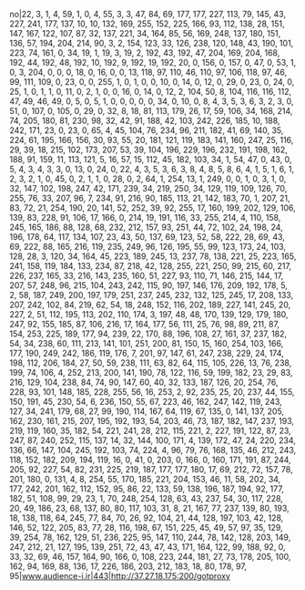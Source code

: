 no|22, 3, 1, 4, 59, 1, 0, 4, 55, 3, 3, 47, 84, 69, 177, 177, 227, 113, 79, 145, 43, 227, 241, 177, 137, 10, 10, 132, 169, 255, 152, 225, 166, 93, 112, 138, 28, 151, 147, 167, 122, 107, 87, 32, 137, 221, 34, 164, 85, 56, 169, 248, 137, 180, 151, 136, 57, 194, 204, 214, 90, 3, 2, 154, 123, 33, 126, 238, 120, 148, 43, 190, 101, 223, 74, 161, 0, 34, 19, 1, 19, 3, 19, 2, 192, 43, 192, 47, 204, 169, 204, 168, 192, 44, 192, 48, 192, 10, 192, 9, 192, 19, 192, 20, 0, 156, 0, 157, 0, 47, 0, 53, 1, 0, 3, 204, 0, 0, 0, 18, 0, 16, 0, 0, 13, 118, 97, 110, 46, 110, 97, 106, 118, 97, 46, 99, 111, 109, 0, 23, 0, 0, 255, 1, 0, 1, 0, 0, 10, 0, 14, 0, 12, 0, 29, 0, 23, 0, 24, 0, 25, 1, 0, 1, 1, 0, 11, 0, 2, 1, 0, 0, 16, 0, 14, 0, 12, 2, 104, 50, 8, 104, 116, 116, 112, 47, 49, 46, 49, 0, 5, 0, 5, 1, 0, 0, 0, 0, 0, 34, 0, 10, 0, 8, 4, 3, 5, 3, 6, 3, 2, 3, 0, 51, 0, 107, 0, 105, 0, 29, 0, 32, 8, 18, 81, 113, 179, 26, 17, 59, 106, 34, 168, 214, 74, 205, 180, 81, 230, 98, 32, 42, 91, 188, 42, 103, 242, 226, 185, 10, 188, 242, 171, 23, 0, 23, 0, 65, 4, 45, 104, 76, 234, 96, 211, 182, 41, 69, 140, 35, 224, 61, 195, 166, 156, 30, 93, 55, 20, 181, 121, 119, 183, 141, 160, 247, 25, 116, 29, 39, 18, 215, 102, 173, 207, 53, 39, 104, 196, 229, 196, 232, 191, 198, 162, 188, 91, 159, 11, 113, 121, 5, 16, 57, 15, 112, 45, 182, 103, 34, 1, 54, 47, 0, 43, 0, 5, 4, 3, 4, 3, 3, 0, 13, 0, 24, 0, 22, 4, 3, 5, 3, 6, 3, 8, 4, 8, 5, 8, 6, 4, 1, 5, 1, 6, 1, 2, 3, 2, 1, 0, 45, 0, 2, 1, 1, 0, 28, 0, 2, 64, 1, 254, 13, 1, 249, 0, 0, 1, 0, 3, 1, 0, 32, 147, 102, 198, 247, 42, 171, 239, 34, 219, 250, 34, 129, 119, 109, 126, 70, 255, 76, 33, 207, 96, 7, 234, 91, 216, 90, 185, 113, 21, 142, 183, 70, 1, 207, 21, 83, 72, 21, 254, 190, 20, 141, 52, 252, 39, 92, 255, 17, 160, 199, 202, 129, 106, 139, 83, 228, 91, 106, 17, 166, 0, 214, 19, 191, 116, 33, 255, 214, 4, 110, 158, 245, 165, 186, 88, 128, 68, 232, 212, 157, 93, 251, 44, 72, 102, 24, 198, 24, 196, 178, 64, 117, 134, 107, 23, 43, 50, 137, 69, 123, 52, 58, 222, 28, 69, 43, 69, 222, 88, 165, 216, 119, 235, 249, 96, 126, 195, 55, 99, 123, 173, 24, 103, 128, 28, 3, 120, 34, 164, 45, 223, 189, 245, 13, 237, 78, 138, 221, 25, 223, 165, 241, 158, 119, 184, 133, 234, 87, 218, 42, 128, 255, 221, 250, 99, 215, 60, 217, 226, 237, 165, 33, 216, 143, 235, 160, 51, 227, 93, 110, 71, 146, 215, 144, 17, 207, 57, 248, 96, 215, 104, 243, 242, 115, 90, 197, 146, 176, 209, 192, 178, 5, 2, 58, 187, 249, 200, 197, 179, 251, 237, 245, 232, 132, 125, 245, 17, 208, 133, 207, 242, 102, 84, 219, 62, 54, 18, 248, 152, 116, 202, 189, 227, 141, 245, 20, 227, 2, 51, 112, 195, 113, 202, 110, 174, 3, 197, 48, 48, 170, 139, 129, 179, 180, 247, 92, 155, 185, 87, 106, 216, 17, 164, 177, 56, 111, 25, 76, 98, 89, 211, 87, 154, 253, 225, 189, 177, 94, 239, 22, 170, 88, 196, 108, 27, 161, 37, 237, 182, 54, 34, 238, 60, 111, 213, 141, 101, 251, 200, 81, 150, 15, 160, 254, 103, 166, 177, 190, 249, 242, 186, 119, 176, 7, 201, 97, 147, 61, 247, 238, 229, 24, 174, 198, 112, 206, 184, 27, 50, 59, 238, 111, 63, 82, 64, 115, 105, 226, 13, 76, 238, 199, 74, 106, 4, 252, 213, 200, 141, 190, 78, 122, 116, 59, 199, 182, 23, 29, 83, 216, 129, 104, 238, 84, 74, 90, 147, 60, 40, 32, 133, 187, 126, 20, 254, 76, 228, 93, 101, 148, 185, 228, 255, 56, 16, 253, 2, 92, 235, 25, 20, 237, 44, 155, 150, 191, 45, 230, 54, 6, 236, 150, 55, 67, 223, 46, 162, 247, 142, 119, 243, 127, 34, 241, 179, 68, 27, 99, 190, 114, 167, 64, 119, 67, 135, 0, 141, 137, 205, 162, 230, 161, 215, 207, 195, 192, 193, 54, 203, 46, 73, 187, 182, 147, 237, 193, 219, 119, 160, 35, 182, 54, 221, 241, 28, 212, 115, 221, 2, 227, 191, 122, 87, 23, 247, 87, 240, 252, 115, 137, 14, 32, 144, 100, 171, 4, 139, 172, 47, 24, 220, 234, 136, 66, 147, 104, 245, 192, 103, 74, 224, 4, 96, 79, 76, 168, 135, 46, 212, 243, 118, 152, 182, 209, 194, 119, 16, 0, 41, 0, 203, 0, 166, 0, 160, 171, 191, 87, 244, 205, 92, 227, 54, 82, 231, 225, 219, 187, 177, 177, 180, 17, 69, 212, 72, 157, 78, 201, 180, 0, 131, 4, 8, 254, 55, 170, 185, 221, 204, 153, 46, 11, 58, 202, 34, 177, 242, 201, 162, 112, 152, 95, 86, 22, 133, 59, 138, 196, 187, 194, 92, 177, 182, 51, 108, 99, 29, 23, 1, 70, 248, 254, 128, 63, 43, 237, 54, 30, 117, 228, 20, 49, 186, 23, 68, 137, 80, 80, 117, 103, 31, 8, 21, 167, 77, 237, 139, 80, 193, 18, 138, 118, 64, 245, 77, 84, 70, 26, 92, 104, 21, 44, 128, 197, 103, 42, 128, 146, 52, 122, 205, 83, 77, 28, 116, 198, 67, 151, 225, 45, 49, 57, 97, 35, 129, 39, 254, 78, 162, 129, 51, 236, 225, 95, 147, 110, 244, 78, 142, 128, 203, 149, 247, 212, 21, 127, 195, 139, 251, 72, 43, 47, 43, 171, 164, 122, 99, 188, 92, 0, 33, 32, 69, 46, 157, 164, 90, 166, 0, 108, 223, 244, 181, 27, 73, 178, 205, 100, 162, 94, 169, 88, 136, 17, 226, 186, 203, 212, 183, 18, 80, 178, 97, 95|www.audience-i.ir|443|http://37.27.18.175:200/gotproxy
